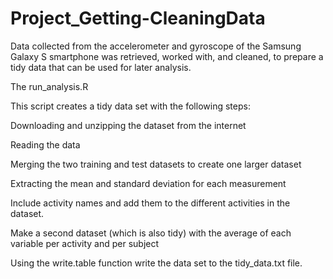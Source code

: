 # Project_Getting-CleaningData

Data collected from the accelerometer and gyroscope of the Samsung Galaxy S smartphone was retrieved, worked with, and cleaned, to prepare a tidy data that can be used for later analysis.

The run_analysis.R 

This script creates a tidy data set with the following steps:

Downloading and unzipping the dataset from the internet

Reading the data 

Merging the two training and test datasets to create one larger dataset

Extracting the mean and standard deviation for each measurement

Include activity names and add them to the different activities in the dataset. 

Make a second dataset (which is also tidy) with the average of each variable per activity and per subject

Using the write.table function write the data set to the tidy_data.txt file.
